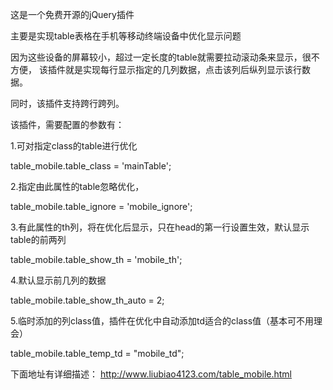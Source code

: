 这是一个免费开源的jQuery插件

主要是实现table表格在手机等移动终端设备中优化显示问题

因为这些设备的屏幕较小，超过一定长度的table就需要拉动滚动条来显示，很不方便，
该插件就是实现每行显示指定的几列数据，点击该列后纵列显示该行数据。

同时，该插件支持跨行跨列。


该插件，需要配置的参数有：

1.可对指定class的table进行优化

table_mobile.table_class = 'mainTable';

2.指定由此属性的table忽略优化，

table_mobile.table_ignore = 'mobile_ignore';

3.有此属性的th列，将在优化后显示，只在head的第一行设置生效，默认显示table的前两列

table_mobile.table_show_th = 'mobile_th';

4.默认显示前几列的数据

table_mobile.table_show_th_auto = 2;

5.临时添加的列class值，插件在优化中自动添加td适合的class值（基本可不用理会）

table_mobile.table_temp_td = "mobile_td";


</table>

下面地址有详细描述：
http://www.liubiao4123.com/table_mobile.html

